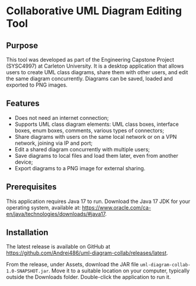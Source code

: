 # Collaborative UML Diagram Editing Tool
## Purpose

This tool was developed as part of the Engineering Capstone Project (SYSC4997) at Carleton University. It is a desktop application that allows users to create UML class diagrams, share them with other users, and edit the same diagram concurrently. Diagrams can be saved, loaded and exported to PNG images.

## Features

- Does not need an internet connection;
- Supports UML class diagram elements: UML class boxes, interface boxes, enum boxes, comments, various types of connectors;
- Share diagrams with users on the same local network or on a VPN network, joining via IP and port;
- Edit a shared diagram concurrently with multiple users;
- Save diagrams to local files and load them later, even from another device;
- Export diagrams to a PNG image for external sharing.

## Prerequisites

This application requires Java 17 to run. Download the Java 17 JDK for your operating system, available at: https://www.oracle.com/ca-en/java/technologies/downloads/#java17.

## Installation

The latest release is available on GitHub at https://github.com/Andrei486/uml-diagram-collab/releases/latest.

From the release, under Assets, download the JAR file `uml-diagram-collab-1.0-SNAPSHOT.jar`. Move it to a suitable location on your computer, typically outside the Downloads folder. Double-click the application to run it.
